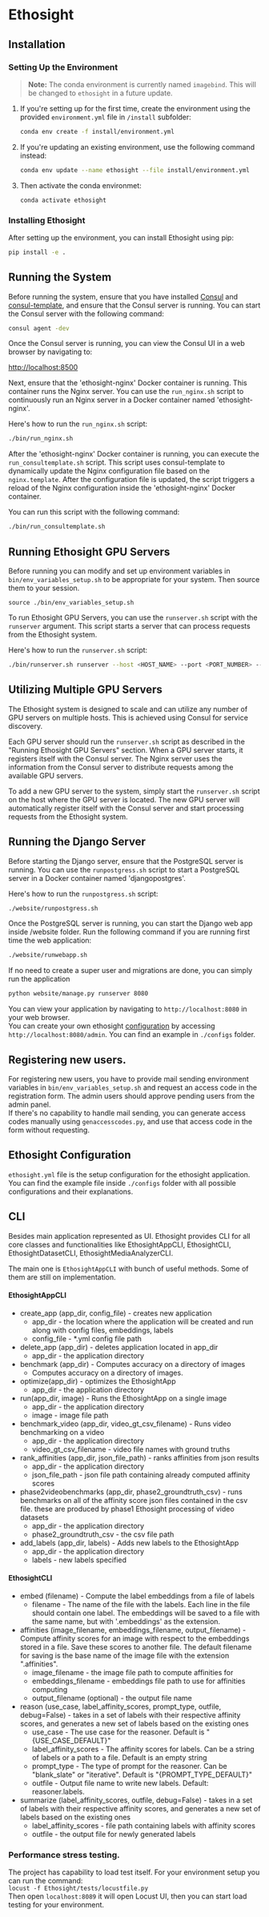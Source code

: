 # Ethosight

<!-- TODO: Add a brief introduction about Ethosight here -->

## Installation

### Setting Up the Environment

> **Note:** The conda environment is currently named `imagebind`. This will be changed to `ethosight` in a future update.

1. If you're setting up for the first time, create the environment using the provided `environment.yml` file in `/install` subfolder:

    ```bash
    conda env create -f install/environment.yml
    ```

2. If you're updating an existing environment, use the following command instead:

    ```bash
    conda env update --name ethosight --file install/environment.yml
    ```
3. Then activate the conda environmet:  
   ```
   conda activate ethosight
   ```
### Installing Ethosight

After setting up the environment, you can install Ethosight using pip:

```bash
pip install -e .
```

## Running the System

Before running the system, ensure that you have installed [Consul](https://developer.hashicorp.com/consul/install) and [consul-template](https://github.com/hashicorp/consul-template?tab=readme-ov-file#installation), and ensure that the Consul server is running. You can start the Consul server with the following command:
```bash
consul agent -dev
```

Once the Consul server is running, you can view the Consul UI in a web browser by navigating to:

[http://localhost:8500](http://localhost:8500)

Next, ensure that the 'ethosight-nginx' Docker container is running. This container runs the Nginx server. You can use the `run_nginx.sh` script to continuously run an Nginx server in a Docker container named 'ethosight-nginx'. 

Here's how to run the `run_nginx.sh` script:

```bash
./bin/run_nginx.sh
```

After the 'ethosight-nginx' Docker container is running, you can execute the `run_consultemplate.sh` script. This script uses consul-template to dynamically update the Nginx configuration file based on the `nginx.template`. After the configuration file is updated, the script triggers a reload of the Nginx configuration inside the 'ethosight-nginx' Docker container.

You can run this script with the following command:

```bash
./bin/run_consultemplate.sh
```

## Running Ethosight GPU Servers

Before running you can modify and set up environment variables in `bin/env_variables_setup.sh` to be appropriate for your system.
Then source them to your session.

`source ./bin/env_variables_setup.sh`

To run Ethosight GPU Servers, you can use the `runserver.sh` script with the `runserver` argument. This script starts a server that can process requests from the Ethosight system.

Here's how to run the `runserver.sh` script:

```bash
./bin/runserver.sh runserver --host <HOST_NAME> --port <PORT_NUMBER> --gpu <GPU_NUMBER>
```

## Utilizing Multiple GPU Servers

The Ethosight system is designed to scale and can utilize any number of GPU servers on multiple hosts. This is achieved using Consul for service discovery.

Each GPU server should run the `runserver.sh` script as described in the "Running Ethosight GPU Servers" section. When a GPU server starts, it registers itself with the Consul server. The Nginx server uses the information from the Consul server to distribute requests among the available GPU servers.

To add a new GPU server to the system, simply start the `runserver.sh` script on the host where the GPU server is located. The new GPU server will automatically register itself with the Consul server and start processing requests from the Ethosight system.

## Running the Django Server

Before starting the Django server, ensure that the PostgreSQL server is running. You can use the `runpostgress.sh` script to start a PostgreSQL server in a Docker container named 'djangopostgres'.

Here's how to run the `runpostgress.sh` script:

```bash
./website/runpostgress.sh
``````

Once the PostgreSQL server is running, you can start the Django web app inside /website folder. Run the following command if you are running first time the web application:

```bash
./website/runwebapp.sh
```

If no need to create a super user and migrations are done, you can simply run the application  

```bash
python website/manage.py runserver 8080
```
You can view your application by navigating to `http://localhost:8080` in your web browser.  
You can create your own ethosight [configuration](#ethosight-configuration) by accessing `http://localhost:8080/admin`.
You can find an example in `./configs` folder.  

## Registering new users.
For registering new users, you have to provide mail sending environment variables in `bin/env_variables_setup.sh` 
and request an access code in the registration form. The admin users should approve pending users from the admin panel.  
If there's no capability to handle mail sending, you can generate
access codes manually using `genaccesscodes.py`, and use that access code in the form without requesting.

## Ethosight Configuration

`ethosight.yml` file is the setup configuration for the ethosight application. 
You can find the example file inside `./configs` folder with all possible configurations and their explanations.


## CLI
Besides main application represented as UI. Ethosight provides CLI for all core classes and functionalities like
EthosightAppCLI, EthosightCLI, EthosightDatasetCLI, EthosightMediaAnalyzerCLI.

The main one is `EthosightAppCLI` with bunch of useful methods. Some of them are still on implementation.

#### EthosightAppCLI
* create_app (app_dir, config_file) - creates new application
  * app_dir - the location where the application will be created and run along with config files, embeddings, labels
  * config_file - *.yml config file path 
* delete_app (app_dir) - deletes application located in app_dir
  * app_dir - the application directory
* benchmark (app_dir) - Computes accuracy on a directory of images
  * Computes accuracy on a directory of images.
* optimize(app_dir) - optimizes the EthosightApp
  * app_dir - the application directory
* run(app_dir, image) - Runs the EthosightApp on a single image
  * app_dir - the application directory
  * image - image file path
* benchmark_video (app_dir, video_gt_csv_filename) - Runs video benchmarking on a video
  * app_dir - the application directory
  * video_gt_csv_filename - video file names with ground truths
* rank_affinities (app_dir, json_file_path) - ranks affinities from json results
  * app_dir - the application directory
  * json_file_path - json file path containing already computed affinity scores
* phase2videobenchmarks (app_dir, phase2_groundtruth_csv) - runs benchmarks on all of the affinity score json files contained in the csv file. these are produced by phase1 Ethosight processing of video datasets
  * app_dir - the application directory
  * phase2_groundtruth_csv - the csv file path
* add_labels (app_dir, labels) - Adds new labels to the EthosightApp
  * app_dir - the application directory
  * labels - new labels specified

#### EthosightCLI
*  embed (filename) - Compute the label embeddings from a file of labels
   * filename - The name of the file with the labels. Each line in the file should contain one label.
              The embeddings will be saved to a file with the same name, but with '.embeddings' as the extension.
*  affinities (image_filename, embeddings_filename, output_filename) - Compute affinity scores for an image with respect to the embeddings stored in a file. Save these scores to another file. The default filename for saving is the base name of the image file with the extension ".affinities".
   * image_filename - the image file path to compute affinities for
   * embeddings_filename - embeddings file path to use for affinities computing
   * output_filename (optional) - the output file name
*  reason (use_case, label_affinity_scores, prompt_type, outfile, debug=False) - takes in a set of labels with their respective affinity scores, and generates a new set of labels based on the existing ones
   * use_case - The use case for the reasoner. Default is "{USE_CASE_DEFAULT}"
   * label_affinity_scores - The affinity scores for labels. Can be a string of labels or a path to a file. Default is an empty string
   * prompt_type - The type of prompt for the reasoner. Can be "blank_slate" or "iterative". Default is "{PROMPT_TYPE_DEFAULT}"
   * outfile - Output file name to write new labels. Default: reasoner.labels.
*  summarize (label_affinity_scores, outfile, debug=False) - takes in a set of labels with their respective affinity scores, and generates a new set of labels based on the existing ones
   * label_affinity_scores - file path containing labels with affinity scores
   * outfile - the output file for newly generated labels


### Performance stress testing.

The project has capability to load test itself. For your environment setup you can run the command:  
`locust -f Ethosight/tests/locustfile.py`  
Then open `localhost:8089` it will open Locust UI, then you can start load testing for your environment.  
